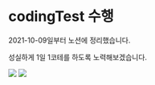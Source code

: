 # codingTest 수행
2021-10-09일부터 노션에 정리했습니다.

성실하게 1일 1코테를 하도록 노력해보겠습니다. 


<a href="https://velog.io/@yooss2006"><img src="https://img.shields.io/badge/velog-green?style=flat-square&logo=Vimeo&logoColor=white"/></a>
<a href="https://supreme-balance-5ba.notion.site/20cc50f9f50e4fae8633564ddef21783"><img src="https://img.shields.io/badge/Notion-white?style=flat-square&logo=Notion&logoColor=black"/></a>


